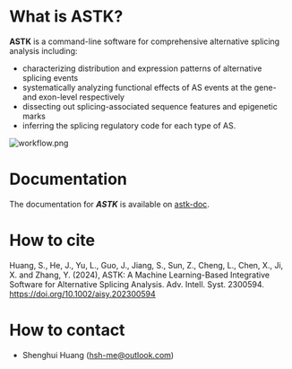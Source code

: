 What is ASTK?
===============

**ASTK** is a command-line software for comprehensive alternative splicing analysis including:
- characterizing distribution and expression patterns of alternative splicing events
- systematically analyzing functional effects of AS events at the gene- and exon-level respectively
- dissecting out splicing-associated sequence features and epigenetic marks
- inferring the splicing regulatory code for each type of AS. 

<img src='https://huang-sh.github.io/astk-doc/static/img/workflow.png' alt="workflow.png"></img>

Documentation
===============
The documentation for ***ASTK*** is available on [astk-doc](https://huang-sh.github.io/astk-doc/).

How to cite
===============
Huang, S., He, J., Yu, L., Guo, J., Jiang, S., Sun, Z., Cheng, L., Chen, X., Ji, X. and Zhang, Y. (2024), ASTK: A Machine Learning-Based Integrative Software for Alternative Splicing Analysis. Adv. Intell. Syst. 2300594. https://doi.org/10.1002/aisy.202300594


How to contact
===============

- Shenghui Huang (hsh-me@outlook.com)
